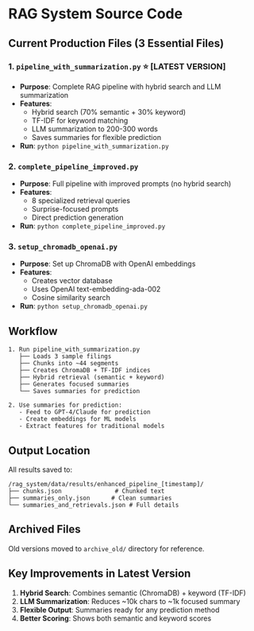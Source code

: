 # RAG System Source Code

## Current Production Files (3 Essential Files)

### 1. `pipeline_with_summarization.py` ⭐ **[LATEST VERSION]**
- **Purpose**: Complete RAG pipeline with hybrid search and LLM summarization
- **Features**:
  - Hybrid search (70% semantic + 30% keyword)
  - TF-IDF for keyword matching
  - LLM summarization to 200-300 words
  - Saves summaries for flexible prediction
- **Run**: `python pipeline_with_summarization.py`

### 2. `complete_pipeline_improved.py`
- **Purpose**: Full pipeline with improved prompts (no hybrid search)
- **Features**:
  - 8 specialized retrieval queries
  - Surprise-focused prompts
  - Direct prediction generation
- **Run**: `python complete_pipeline_improved.py`

### 3. `setup_chromadb_openai.py`
- **Purpose**: Set up ChromaDB with OpenAI embeddings
- **Features**:
  - Creates vector database
  - Uses OpenAI text-embedding-ada-002
  - Cosine similarity search
- **Run**: `python setup_chromadb_openai.py`

## Workflow

```
1. Run pipeline_with_summarization.py
   ├── Loads 3 sample filings
   ├── Chunks into ~44 segments
   ├── Creates ChromaDB + TF-IDF indices
   ├── Hybrid retrieval (semantic + keyword)
   ├── Generates focused summaries
   └── Saves summaries for prediction

2. Use summaries for prediction:
   - Feed to GPT-4/Claude for prediction
   - Create embeddings for ML models
   - Extract features for traditional models
```

## Output Location

All results saved to:
```
/rag_system/data/results/enhanced_pipeline_[timestamp]/
├── chunks.json               # Chunked text
├── summaries_only.json      # Clean summaries
└── summaries_and_retrievals.json # Full details
```

## Archived Files

Old versions moved to `archive_old/` directory for reference.

## Key Improvements in Latest Version

1. **Hybrid Search**: Combines semantic (ChromaDB) + keyword (TF-IDF)
2. **LLM Summarization**: Reduces ~10k chars to ~1k focused summary
3. **Flexible Output**: Summaries ready for any prediction method
4. **Better Scoring**: Shows both semantic and keyword scores